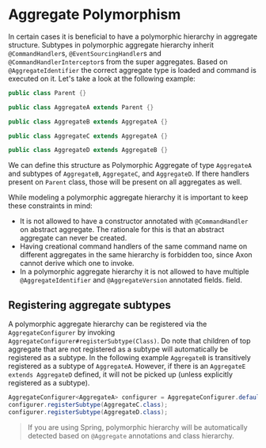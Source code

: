 # Aggregate Polymorphism

In certain cases it is beneficial to have a polymorphic hierarchy in aggregate structure. Subtypes in polymorphic 
aggregate hierarchy inherit `@CommandHandler`s, `@EventSourcingHandler`s and `@CommandHandlerInterceptor`s from the 
super aggregates. Based on `@AggregateIdentifier` the correct aggregate type is loaded and command is executed on it. 
Let's take a look at the following example:

```java
public class Parent {}

public class AggregateA extends Parent {}

public class AggregateB extends AggregateA {}

public class AggregateC extends AggregateA {}

public class AggregateD extends AggregateB {}
```

We can define this structure as Polymorphic Aggregate of type `AggregateA` and subtypes of `AggregateB`, `AggregateC`, 
and `AggregateD`. If there handlers present on `Parent` class, those will be present on all aggregates as well. 

While modeling a polymorphic aggregate hierarchy it is important to keep these constraints in mind:
- It is not allowed to have a constructor annotated with `@CommandHandler` on abstract aggregate. The rationale for this 
is that an abstract aggregate can never be created.
- Having creational command handlers of the same command name on different aggregates in the same hierarchy is forbidden 
too, since Axon cannot derive which one to invoke. 
- In a polymorphic aggregate hierarchy it is not allowed to have multiple `@AggregateIdentifier` and `@AggregateVersion` annotated fields.
field.

## Registering aggregate subtypes

A polymorphic aggregate hierarchy can be registered via the `AggregateConfigurer` by invoking `AggregateConfigurer#registerSubtype(Class)`. Do note that 
children of top aggregate that are not registered as a subtype will automatically be registered as a subtype. In the 
following example `AggregateB` is transitively registered as a subtype of `AggregateA`. However, if there is an 
`AggregateE extends AggregateD` defined, it will not be picked up (unless explicitly registered as a subtype).

```java
AggregateConfigurer<AggregateA> configurer = AggregateConfigurer.defaultConfiguration(AggregateA.class);
configurer.registerSubtype(AggregateC.class);
configurer.registerSubtype(AggregateD.class);
```

> If you are using Spring, polymorphic hierarchy will be automatically detected based on `@Aggregate` annotations and 
class hierarchy.
